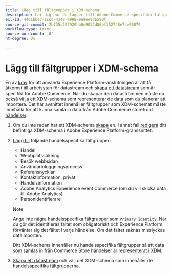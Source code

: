 ```yaml
---
title: Lägg till fältgrupper i XDM-schema
description: Lär dig hur du lägger till Adobe Commerce-specifika fältgrupper i ett XDM-schema.
exl-id: 4401bbe7-1ccc-4349-a998-9e9ee9db590f
source-git-commit: 2b735c292920bb0e9052d86bf152748e7ce96079
workflow-type: tm+mt
source-wordcount: '0'
ht-degree: 0%

---
```


# Lägg till fältgrupper i XDM-schema

En av [krav](overview.md#prereqs) för att använda Experience Platform-anslutningen är att få åtkomst till arbetsytan för datastream och [skapa ett datastream](https://experienceleague.adobe.com/docs/experience-platform/edge/datastreams/overview.html?lang=en) som är specifikt för Adobe Commerce. När du skapar den dataströmmen måste du också välja ett XDM-schema som representerar de data som du planerar att importera. Det här avsnittet innehåller fältgrupper som XDM-schemat måste innehålla för att kunna samla in data från Adobe Commerce storefront [händelser](events.md).

1. Om du inte redan har ett XDM-schema [skapa](https://experienceleague.adobe.com/docs/experience-platform/xdm/ui/resources/schemas.html?lang=en#create) en. I annat fall [redigera](https://experienceleague.adobe.com/docs/experience-platform/xdm/ui/resources/schemas.html?lang=en#edit) ditt befintliga XDM-schema i Adobe Experience Platform-gränssnittet.

1. [Lägg till](https://experienceleague.adobe.com/docs/experience-platform/xdm/ui/resources/schemas.html?lang=en#add-field-groups) följande handelsspecifika fältgrupper:

   - Handel
   - Webbplatssökning
   - Besök webbsidan
   - Användarinloggningsprocess
   - Referensnycklar
   - Kontaktinformation, privat
   - Handelsinformation
   - Adobe Analytics Experience event Commerce (om du vill skicka data till Adobe Analytics)
   - Personidentifierare

   >[!NOTE]
   >
   > Ange inte några handelsspecifika fältgrupper som `Primary identity`. När du gör det identifieras fältet som obligatoriskt och Experience Platform förväntar sig det fältet i varje händelse. Om det fältet saknas misslyckas dataimporten.

   Ditt XDM-schema innehåller nu handelsspecifika fältgrupper så att data som samlas in från Commerce Store [händelser](events.md) är representerat i XDM.

1. [Skapa ett datastream](https://experienceleague.adobe.com/docs/experience-platform/edge/datastreams/overview.html) och välj det XDM-schema som innehåller de handelsspecifika fältgrupperna.
